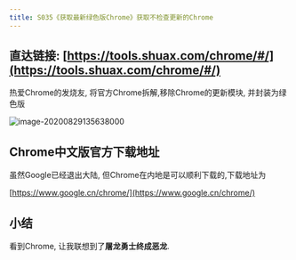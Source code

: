```yaml
---
title: S035《获取最新绿色版Chrome》获取不检查更新的Chrome
---
```




## 直达链接: [https://tools.shuax.com/chrome/#/](https://tools.shuax.com/chrome/#/)

热爱Chrome的发烧友, 将官方Chrome拆解,移除Chrome的更新模块, 并封装为绿色版

![image-20200829135638000](https://www.v2fy.com/asset/0i/OnlineToolsBook/OnlineToolsBookMD/S035.assets/image-20200829135638000.png)

## Chrome中文版官方下载地址



虽然Google已经退出大陆, 但Chrome在内地是可以顺利下载的,下载地址为

[https://www.google.cn/chrome/](https://www.google.cn/chrome/)





## 小结



看到Chrome, 让我联想到了**屠龙勇士终成恶龙**.